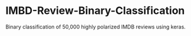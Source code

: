 # IMBD-Review-Binary-Classification
Binary classification of 50,000 highly polarized IMDB reviews using keras. 

